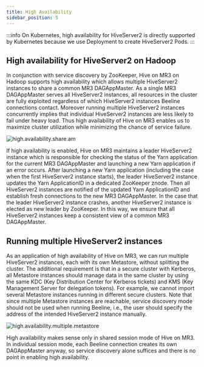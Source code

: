 ```yaml
---
title: High Availability
sidebar_position: 5
---
```


:::info
On Kubernetes, 
high availability for HiveServer2 is directly supported by Kubernetes
because we use Deployment to create HiveServer2 Pods.
:::

## High availability for HiveServer2 on Hadoop

In conjunction with service discovery by ZooKeeper,
Hive on MR3 on Hadoop supports high availability which allows multiple HiveServer2 instances to share a common MR3 DAGAppMaster.
As a single MR3 DAGAppMaster serves all HiveServer2 instances, 
all resources in the cluster are fully exploited regardless of which HiveServer2 instances Beeline connections contact.
Moreover running multiple HiveServer2 instances concurrently implies that 
individual HiveServer2 instances are less likely to fail under heavy load. 
Thus high availability of Hive on MR3 enables us to maximize cluster utilization while minimizing the chance of service failure.

![high.availability.share.am](/hadoop/high.availability.share.am-fs8.png)

If high availability is enabled, 
Hive on MR3 maintains a leader HiveServer2 instance which is responsible for checking the status of the Yarn application for the current MR3 DAGAppMaster
and launching a new Yarn application if an error occurs.
After launching a new Yarn application (including the case when the first HiveServer2 instance starts), the leader HiveServer2 instance updates the Yarn ApplicationID in a dedicated ZooKeeper znode.
Then all HiveServer2 instances are notified of the updated Yarn ApplicationID and establish fresh connections to the new MR3 DAGAppMaster.
In the case that the leader HiveServer2 instance crashes, another HiveServer2 instance is elected as new leader by ZooKeeper.
In this way, we ensure that all HiveServer2 instances keep a consistent view of a common MR3 DAGAppMaster.

## Running multiple HiveServer2 instances

As an application of high availability of Hive on MR3, 
we can run multiple HiveServer2 instances, each with its own Metastore, without splitting the cluster.
The additional requirement is that in a secure cluster with Kerberos, all Metastore instances should manage data in the same cluster 
by using the same KDC (Key Distribution Center for Kerberos tickets) and KMS (Key Management Server for delegation tokens).
For example, we cannot import several Metastore instances running in different secure clusters.
Note that since multiple Metastore instances are reachable,
service discovery mode should not be used when running Beeline, i.e., the user should specify the address of the intended HiveServer2 instance manually.

![high.availability.multiple.metastore](/hadoop/high.availability.multiple.metastore-fs8.png)

High availability makes sense only in shared session mode of Hive on MR3.
In individual session mode, each Beeline connection creates its own DAGAppMaster anyway,
so service discovery alone suffices and there is no point in enabling high availability.


